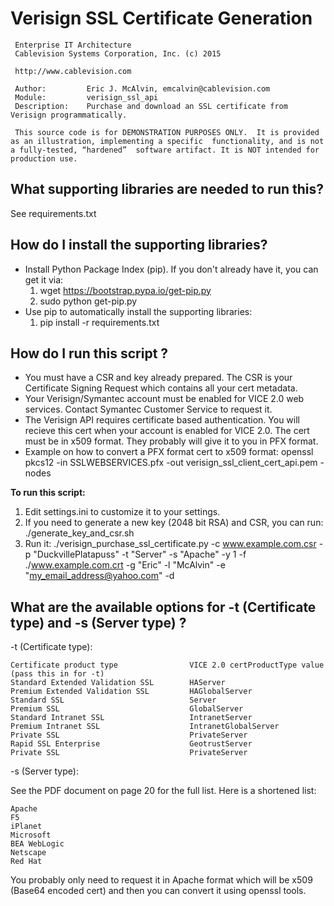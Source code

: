 Verisign SSL Certificate Generation
====================================

     Enterprise IT Architecture
     Cablevision Systems Corporation, Inc. (c) 2015

     http://www.cablevision.com

     Author:         Eric J. McAlvin, emcalvin@cablevision.com
     Module:         verisign_ssl_api
     Description:    Purchase and download an SSL certificate from Verisign programmatically.

     This source code is for DEMONSTRATION PURPOSES ONLY.  It is provided as an illustration, implementing a specific  functionality, and is not a fully-tested, “hardened”  software artifact. It is NOT intended for production use. 


What supporting libraries are needed to run this?
-------------------------------------------------
See requirements.txt

How do I install the supporting libraries?
------------------------------------------
- Install Python Package Index (pip). If you don't already have it, you can get it via:
    1. wget https://bootstrap.pypa.io/get-pip.py
    2. sudo python get-pip.py
- Use pip to automatically install the supporting libraries:
    1. pip install -r requirements.txt

How do I run this script ?
--------------------------
* You must have a CSR and key already prepared.  The CSR is your Certificate Signing Request which contains all your cert metadata.
* Your Verisign/Symantec account must be enabled for VICE 2.0 web services. Contact Symantec Customer Service to request it.
* The Verisign API requires certificate based authentication.  You will recieve this cert when your account is enabled for VICE 2.0.  The cert must be in x509 format. They probably will give it to you in PFX format.
* Example on how to convert a PFX format cert to x509 format: openssl pkcs12 -in SSLWEBSERVICES.pfx -out verisign_ssl_client_cert_api.pem -nodes

**To run this script:**

1. Edit settings.ini to customize it to your settings.
2. If you need to generate a new key (2048 bit RSA) and CSR, you can run:  ./generate_key_and_csr.sh
2. Run it: ./verisign_purchase_ssl_certificate.py -c www.example.com.csr -p "DuckvillePlatapuss" -t "Server" -s "Apache" -y 1 -f ./www.example.com.crt -g "Eric" -l "McAlvin" -e "my_email_address@yahoo.com" -d


What are the available options for -t (Certificate type) and -s (Server type) ?
-------------------------------------------------------------------------------
-t (Certificate type):

    Certificate product type                VICE 2.0 certProductType value (pass this in for -t)
    Standard Extended Validation SSL        HAServer
    Premium Extended Validation SSL         HAGlobalServer
    Standard SSL                            Server
    Premium SSL                             GlobalServer
    Standard Intranet SSL                   IntranetServer
    Premium Intranet SSL                    IntranetGlobalServer
    Private SSL                             PrivateServer
    Rapid SSL Enterprise                    GeotrustServer
    Private SSL                             PrivateServer

-s (Server type):

See the PDF document on page 20 for the full list.  Here is a shortened list: 

    Apache
    F5
    iPlanet
    Microsoft
    BEA WebLogic
    Netscape
    Red Hat

You probably only need to request it in Apache format which will be x509 (Base64 encoded cert) and then you can convert it using openssl tools.
